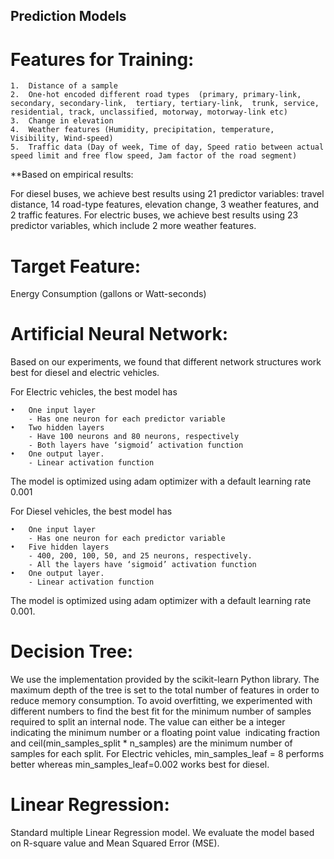 ## Prediction Models

# Features for Training:

	1.	Distance of a sample
	2.	One-hot encoded different road types  (primary, primary-link, secondary, secondary-link,  tertiary, tertiary-link,  trunk, service,  residential, track, unclassified, motorway, motorway-link etc)
	3.	Change in elevation
	4.	Weather features (Humidity, precipitation, temperature, Visibility, Wind-speed)
	5.	Traffic data (Day of week, Time of day, Speed ratio between actual speed limit and free flow speed, Jam factor of the road segment)

**Based on empirical results:

For diesel buses, we achieve best results using 21 predictor variables: travel distance, 14 road-type features, elevation change, 3 weather features, and 2 traffic features.
For electric buses, we achieve best results using 23 predictor variables, which include 2 more weather features.

# Target Feature: 

Energy Consumption (gallons or Watt-seconds)

# Artificial Neural Network:

Based on our experiments, we found that different network structures work best for diesel and electric vehicles.

For Electric vehicles, the best model has 

	•	One input layer 	
		- Has one neuron for each predictor variable 
	•	Two hidden layers  	
		- Have 100 neurons and 80 neurons, respectively 	
		- Both layers have ‘sigmoid’ activation function 
	•	One output layer.  	
		- Linear activation function 

The model is optimized using adam optimizer with a default learning rate 0.001

For Diesel vehicles, the best model has 

	•	One input layer 	
		- Has one neuron for each predictor variable 
	•	Five hidden layers  	
		- 400, 200, 100, 50, and 25 neurons, respectively. 	
		- All the layers have ‘sigmoid’ activation function 
	•	One output layer.  	
		- Linear activation function 

The model is optimized using adam optimizer with a default learning rate 0.001.

# Decision Tree:
 
We use the implementation provided by the scikit-learn Python library. The maximum depth of the tree is set to the total number of features in order to reduce memory consumption. To avoid overfitting, we experimented with different numbers to find the best fit for the minimum number of samples required to split an internal node. The value can either be a integer indicating the minimum number or a floating point value  indicating fraction and ceil(min_samples_split * n_samples) are the minimum number of samples for each split. For Electric vehicles, min_samples_leaf = 8 performs better whereas min_samples_leaf=0.002 works best for diesel.


# Linear Regression: 

Standard multiple Linear Regression model. We evaluate the model based on R-square value and Mean Squared Error (MSE).
